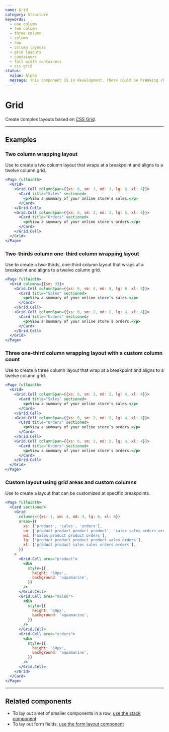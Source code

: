```yaml
---
name: Grid
category: Structure
keywords:
  - one column
  - two column
  - three column
  - column
  - row
  - column layouts
  - grid layouts
  - containers
  - full width containers
  - css grid
status:
  value: Alpha
  message: This component is in development. There could be breaking changes made to it in a non-major release of Polaris. Please use with caution.
---
```


# Grid

Create complex layouts based on [CSS Grid](https://developer.mozilla.org/en-US/docs/Web/CSS/grid).

---

## Examples

### Two column wrapping layout

Use to create a two column layout that wraps at a breakpoint and aligns to a twelve column grid.

```jsx
<Page fullWidth>
  <Grid>
    <Grid.Cell columnSpan={{xs: 6, sm: 3, md: 3, lg: 6, xl: 6}}>
      <Card title="Sales" sectioned>
        <p>View a summary of your online store’s sales.</p>
      </Card>
    </Grid.Cell>
    <Grid.Cell columnSpan={{xs: 6, sm: 3, md: 3, lg: 6, xl: 6}}>
      <Card title="Orders" sectioned>
        <p>View a summary of your online store’s orders.</p>
      </Card>
    </Grid.Cell>
  </Grid>
</Page>
```

### Two-thirds column one-third column wrapping layout

Use to create a two-thirds, one-third column layout that wraps at a breakpoint and aligns to a twelve column grid.

```jsx
<Page fullWidth>
  <Grid columns={{sm: 3}}>
    <Grid.Cell columnSpan={{xs: 6, sm: 4, md: 4, lg: 8, xl: 8}}>
      <Card title="Sales" sectioned>
        <p>View a summary of your online store’s sales.</p>
      </Card>
    </Grid.Cell>
    <Grid.Cell columnSpan={{xs: 6, sm: 2, md: 2, lg: 4, xl: 4}}>
      <Card title="Orders" sectioned>
        <p>View a summary of your online store’s orders.</p>
      </Card>
    </Grid.Cell>
  </Grid>
</Page>
```

### Three one-third column wrapping layout with a custom column count

Use to create a three column layout that wrap at a breakpoint and aligns to a twelve column grid.

```jsx
<Page fullWidth>
  <Grid>
    <Grid.Cell columnSpan={{xs: 6, sm: 2, md: 2, lg: 4, xl: 4}}>
      <Card title="Sales" sectioned>
        <p>View a summary of your online store’s sales.</p>
      </Card>
    </Grid.Cell>
    <Grid.Cell columnSpan={{xs: 6, sm: 2, md: 2, lg: 4, xl: 4}}>
      <Card title="Orders" sectioned>
        <p>View a summary of your online store’s orders.</p>
      </Card>
    </Grid.Cell>
    <Grid.Cell columnSpan={{xs: 6, sm: 2, md: 2, lg: 4, xl: 4}}>
      <Card title="Orders" sectioned>
        <p>View a summary of your online store’s orders.</p>
      </Card>
    </Grid.Cell>
  </Grid>
</Page>
```

### Custom layout using grid areas and custom columns

Use to create a layout that can be customized at specific breakpoints.

```jsx
<Page fullWidth>
  <Card sectioned>
    <Grid
      columns={{xs: 1, sm: 4, md: 4, lg: 6, xl: 6}}
      areas={{
        xs: ['product', 'sales', 'orders'],
        sm: ['product product product product', 'sales sales orders orders'],
        md: ['sales product product orders'],
        lg: ['product product product product sales orders'],
        xl: ['product product sales sales orders orders'],
      }}
    >
      <Grid.Cell area="product">
        <div
          style={{
            height: '60px',
            background: 'aquamarine',
          }}
        />
      </Grid.Cell>
      <Grid.Cell area="sales">
        <div
          style={{
            height: '60px',
            background: 'aquamarine',
          }}
        />
      </Grid.Cell>
      <Grid.Cell area="orders">
        <div
          style={{
            height: '60px',
            background: 'aquamarine',
          }}
        />
      </Grid.Cell>
    </Grid>
  </Card>
</Page>
```

---

## Related components

- To lay out a set of smaller components in a row, [use the stack component](https://polaris.shopify.com/components/stack)
- To lay out form fields, [use the form layout component](https://polaris.shopify.com/components/form-layout)
